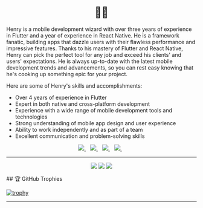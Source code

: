 <h1 align='center'>📲📱</h1>
<p align='center'>
 
 Henry is a mobile development wizard with over three years of experience in Flutter and a year of experience in React Native. He is a framework fanatic, building apps that dazzle users with their flawless performance and impressive features. Thanks to his mastery of Flutter and React Native, Henry can pick the perfect tool for any job and exceed his clients' and users' expectations. He is always up-to-date with the latest mobile development trends and advancements, so you can rest easy knowing that he's cooking up something epic for your project.

 
Here are some of Henry's skills and accomplishments:
- Over 4 years of experience in Flutter
- Expert in both native and cross-platform development
- Experience with a wide range of mobile development tools and technologies
- Strong understanding of mobile app design and user experience
- Ability to work independently and as part of a team
- Excellent communication and problem-solving skills
 
</p>
<p align='center'>
<p align="center" width="50%" height="50%">
</p>
<p align="center">
<a href="https://wa.me/2347012053471?text=Hello Henry I need you for a gig">
  <img src="https://img.shields.io/badge/WHATSAPP-%2325D366.svg?&style=for-the-badge&logo=whatsapp&logoColor=white" />
</a>&nbsp;&nbsp;
<a href="https://twitter.com/henry_dykee">
  <img src="https://img.shields.io/badge/twitter-%231DA1F2.svg?&style=for-the-badge&logo=twitter&logoColor=white" />
</a>&nbsp;&nbsp;
<a href="https://www.linkedin.com/in/ugochukwu-dike-33027b175/">
  <img src="https://img.shields.io/badge/linkedin-%230077B5.svg?&style=for-the-badge&logo=linkedin&logoColor=white" />
</a>&nbsp;&nbsp;
<a href="mailto:dykeehenry@gmail.com">
  <img src="https://img.shields.io/badge/email me-%23D14836.svg?&style=for-the-badge&logo=gmail&logoColor=white" />
</a>&nbsp;&nbsp;
<hr>
</p>
<p align="center">
  <img src ="https://github-readme-stats.vercel.app/api?username=Henrydykee&show_icons=true&count_private=true&theme=darcula&hide_border=true&hide=issues,contribs&bg_color=00000000">
  <img src ="https://github-readme-stats.vercel.app/api/top-langs/?username=Henrydykee&layout=compact&hide_border=true&theme=darcula&bg_color=00000000&langs_count=6">
  <img src ="https://github-readme-streak-stats.herokuapp.com?user=Henrydykee&theme=darcula&hide_border=true&background=FFFFFF00">
</p>
## 🏆 GitHub Trophies

[![trophy](https://github-profile-trophy.vercel.app/?username=Henrydykee&theme=onedark&margin-w=15&margin-h=15)](https://www.buymeacoffee.com/pantani)

<hr>



